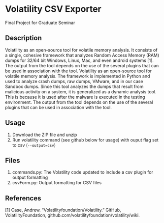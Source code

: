 # Volatility CSV Exporter
Final Project for Graduate Seminar

## Description
Volatility as an open-source tool for volatile memory analysis. It consists of a single, cohesive framework that analyzes Random Access Memory (RAM) dumps for 32/64 bit Windows, Linux, Mac, and even android systems [1]. The output from the tool depends on the use of the several plugins that can be used in association with the tool. Volatility as an open-source tool for volatile memory analysis. The framework is implemented in Python and used to analyze crash dumps, raw dumps, VMware, and in our case Sandbox dumps. Since this tool analyzes the dumps that result from malicious activity on a system, it is generalized as a dynamic analysis tool. This is because it is used after the malware is executed in the testing environment. The output from the tool depends on the use of the several plugins that can be used in association with the tool.

## Usage
1. Download the ZIP file and unzip
2. Run volatility command (see github below for usage) with ouput flag set to csv (`--output=csv`)

## Files
1. commands.py: The Volatility code updated to include a csv plugin for output formatting
2. csvForm.py: Output formatting for CSV files

## References
[1] Case, Andrew. “Volatilityfoundation/Volatility.” GitHub, VolatilityFoundation, github.com/volatilityfoundation/volatility/wiki.
